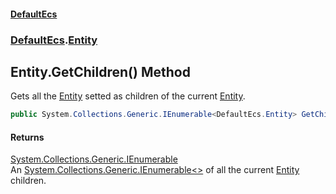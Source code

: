 #### [DefaultEcs](./index.md 'index')
### [DefaultEcs](./DefaultEcs.md 'DefaultEcs').[Entity](./DefaultEcs-Entity.md 'DefaultEcs.Entity')
## Entity.GetChildren() Method
Gets all the [Entity](./DefaultEcs-Entity.md 'DefaultEcs.Entity') setted as children of the current [Entity](./DefaultEcs-Entity.md 'DefaultEcs.Entity').  
```C#
public System.Collections.Generic.IEnumerable<DefaultEcs.Entity> GetChildren();
```
#### Returns
[System.Collections.Generic.IEnumerable](https://docs.microsoft.com/en-us/dotnet/api/System.Collections.Generic.IEnumerable 'System.Collections.Generic.IEnumerable')  
An [System.Collections.Generic.IEnumerable&lt;&gt;](https://docs.microsoft.com/en-us/dotnet/api/System.Collections.Generic.IEnumerable-1 'System.Collections.Generic.IEnumerable&lt;&gt;') of all the current [Entity](./DefaultEcs-Entity.md 'DefaultEcs.Entity') children.  
